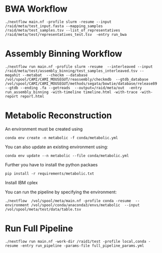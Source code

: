 

# BWA Workflow

```
./nextflow main.nf -profile slurm -resume --input /raid/meta/test_input.fasta --mapping_samples /raid/meta/test_samples.tsv --list_of_representatives /raid/meta/test/representatives_test.tsv  -entry run_bwa
```

# Assembly Binning Workflow

```
./nextflow run main.nf -profile slurm -resume  --interleaved --input /raid/meta/test/assembly_binning/test_samples_interleaved.tsv --megahit --metabat  --checkm --database /vol/spool/CAMI/CAMI_MOUSEGUT/reassembly/checkmdb  --gtdb_database /vol/spool/CAMI/CAMI_MOUSEGUT/methods/segata/bowtie/database/release89 --gtdb --ending .fa --getreads  --output=/raid/meta/out  -entry run_assembly_binning -with-timeline timeline.html -with-trace -with-report report.html
```

# Metabolic Reconstruction

An environment must be created using 

```
conda env create -n metabolic -f conda/metabolic.yml
```

You can also update an existing environment using:

```
conda env update --n metabolic --file conda/metabolic.yml
```

Further you have to install the python packaes

```
pip install -r requirements/metabolic.txt
```

Install IBM cplex 

You can run the pipeline by specifying the environment:

```
./nextflow  /vol/spool/meta/main.nf -profile conda -resume  --environment /vol/spool/conda/anaconda3/envs/metabolic  --input /vol/spool/meta/test/data/table.tsv
```

# Run Full Pipeline

```
./nextflow run main.nf -work-dir /raid1/test -profile local,conda -resume -entry run_pipeline -params-file full_pipeline_params.yml
```
